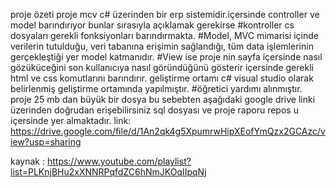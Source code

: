 proje özeti
proje mcv c# üzerinden bir erp sistemidir.içersinde controller ve model barındırıyor bunlar sırasıyla açıklamak gerekirse
#kontroller cs dosyaları gerekli fonksiyonları barındırmakta. 
#Model, MVC mimarisi içinde verilerin tutulduğu, veri tabanına erişimin sağlandığı, tüm data işlemlerinin gerçekleştiği yer model katmanıdır. 
#View ise proje nin sayfa içersinde nasıl gözüküceğini son kullanıcıya nasıl göründüğünü gösterir içersinde gerekli html ve css komutlarını barındırır.
geliştirme ortamı
c# visual studio olarak belirlenmiş geliştirme ortamında yapılmıştır.
#öğretici yardımı alınmıştır.
proje  25 mb dan büyük bir dosya bu sebebten aşağıdaki google drive linki üzerinden doğrudan erişebilirsiniz sql dosyası ve proje raporu repos u içersinde yer almaktadır.
link: https://drive.google.com/file/d/1An2qk4g5XpumrwHipXEofYmQzx2GCAzc/view?usp=sharing


kaynak : https://www.youtube.com/playlist?list=PLKnjBHu2xXNNRPqfdZC6hNmJKOqIIpqNj
